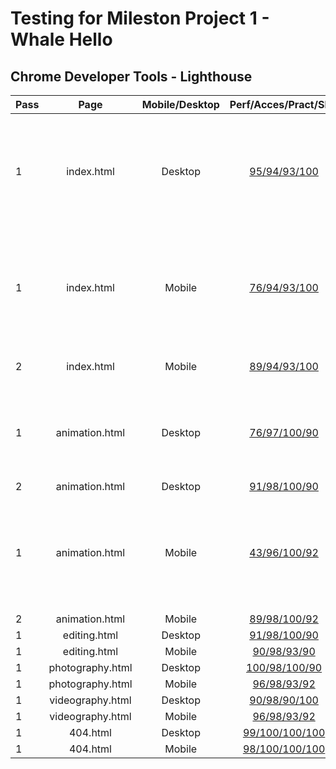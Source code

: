 # Testing for Mileston Project 1 - Whale Hello

## Chrome Developer Tools - Lighthouse
|Pass| Page | Mobile/Desktop | Perf/Acces/Pract/SEO  |Issue|Fix|
|:------------- |:-------------:| :-----:|:-------:|:-----:|:-----:|
|1| index.html|Desktop | [95/94/93/100](readme/wireframes/lighthouse-results/desktop/index-desktop-1.png) |Large video content & use of gif slowing page load time | Change from img to picture to deliver responsive images. Convert .gif to webm |
|1| index.html|Mobile | [76/94/93/100](readme/wireframes/lighthouse-results/mobile/index-mobile-1.png) | Large video content & use of gif slowing page load time | Change from img to picture to deliver responsive images. Convert .gif to webm |
|2| index.html|Mobile | [89/94/93/100](readme/wireframes/lighthouse-results/mobile/index-mobile-2.png) |Large modal files|-|
|1| animation.html|Desktop | [76/97/100/90](readme/wireframes/lighthouse-results/desktop/animation-desktop-1.png) |Large modal files|Large image content & use of gif slowing page load time | Change from img to picture to deliver responsive images. Convert .gif to webm|
|2| animation.html | Desktop | [91/98/100/90](readme/wireframes/lighthouse-results/desktop/animation-desktop-2.png) ||ISSUE|FIX|
|1| animation.html | Mobile | [43/96/100/92](readme/wireframes/lighthouse-results/mobile/animation-mobie-1.png) | Large video content & use of gif slowing page load time | Convert .gif to webm |
|2| animation.html | Mobile | [89/98/100/92](readme/wireframes/lighthouse-results/mobile/animation-mobie-2.png) ||ISSUE|FIX|
|1| editing.html | Desktop | [91/98/100/90](readme/wireframes/lighthouse-results/desktop/editing-desktop.png) ||ISSUE|FIX|
|1| editing.html | Mobile | [90/98/93/90](readme/wireframes/lighthouse-results/mobile/editing-mobile-1.png) ||ISSUE|FIX|
|1| photography.html | Desktop | [100/98/100/90](readme/wireframes/lighthouse-results/desktop/photography.html) ||ISSUE|FIX|
|1| photography.html | Mobile | [96/98/93/92](readme/wireframes/lighthouse-results/mobile/photography-mobile.png) ||ISSUE|FIX|
|1| videography.html | Desktop | [90/98/90/100](readme/wireframes/lighthouse-results/desktop/videography-desktop.png) ||ISSUE|FIX|
|1| videography.html | Mobile | [96/98/93/92](readme/wireframes/lighthouse-results/mobile/videography-mobile.png) ||ISSUE|FIX|
|1| 404.html | Desktop | [99/100/100/100](readme/wireframes/lighthouse-results/desktop/404-desktop.png) ||ISSUE|FIX|
|1| 404.html | Mobile | [98/100/100/100](readme/wireframes/lighthouse-results/mobile/404-mobile.png) ||ISSUE|FIX|


